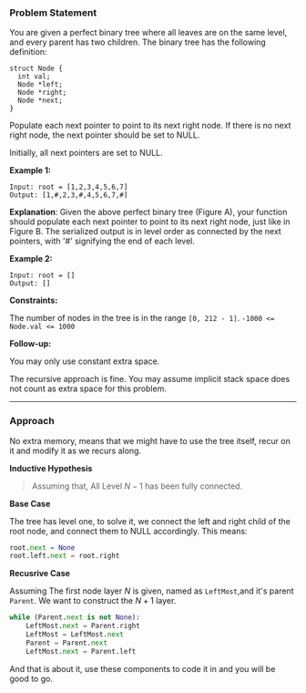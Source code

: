 ### **Problem Statement**

You are given a perfect binary tree where all leaves are on the same level, and every parent has two children. The binary tree has the following definition:

```
struct Node {
  int val;
  Node *left;
  Node *right;
  Node *next;
}

```

Populate each next pointer to point to its next right node. If there is no next right node, the next pointer should be set to NULL.


Initially, all next pointers are set to NULL.


**Example 1:**

```
Input: root = [1,2,3,4,5,6,7]
Output: [1,#,2,3,#,4,5,6,7,#]
```
**Explanation**: Given the above perfect binary tree (Figure A), your function should populate each next pointer to point to its next right node, just like in Figure B. The serialized output is in level order as connected by the next pointers, with '#' signifying the end of each level.


**Example 2:**

```
Input: root = []
Output: []
```

**Constraints:**

The number of nodes in the tree is in the range `[0, 212 - 1]`.
`-1000 <= Node.val <= 1000`
 

**Follow-up:**

You may only use constant extra space.

The recursive approach is fine. You may assume implicit stack space does not count as extra space for this problem.

---
### **Approach**

No extra memory, means that we might have to use the tree itself, recur on it and modify it as we recurs along. 

**Inductive Hypothesis**

> Assuming that, All Level $N - 1$ has been fully connected. 

**Base Case**

The tree has level one, to solve it, we connect the left and right child of the root node, and connect them to NULL accordingly. This means: 

```python
root.next = None
root.left.next = root.right
```

**Recusrive Case**

Assuming The first node layer $N$ is given, named as `LeftMost`,and it's parent `Parent`. We want to construct the $N + 1$ layer. 

```python
while (Parent.next is not None): 
    LeftMost.next = Parent.right
    LeftMost = LeftMost.next
    Parent = Parent.next
    LeftMost.next = Parent.left
```


And that is about it, use these components to code it in and you will be good to go. 
